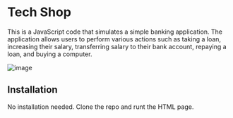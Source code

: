 # Tech Shop

This is a JavaScript code that simulates a simple banking application. The application allows users to perform various actions such as taking a loan, increasing their salary, transferring salary to their bank account, repaying a loan, and buying a computer.

![image](https://github.com/Vendelaosterman/A1/assets/70593579/9f7ff2cd-43a3-4d7a-bf11-58945db0b078)


## Installation

No installation needed. Clone the repo and runt the HTML page. 
